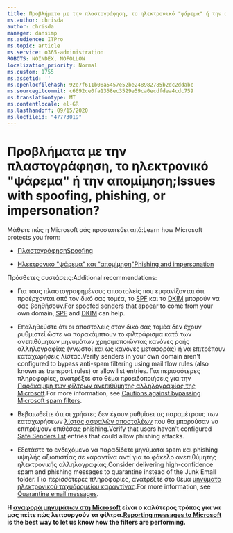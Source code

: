 ```yaml
---
title: Προβλήματα με την πλαστογράφηση, το ηλεκτρονικό "ψάρεμα" ή την απομίμηση;
ms.author: chrisda
author: chrisda
manager: dansimp
ms.audience: ITPro
ms.topic: article
ms.service: o365-administration
ROBOTS: NOINDEX, NOFOLLOW
localization_priority: Normal
ms.custom: 1755
ms.assetid: ''
ms.openlocfilehash: 92e7f611b08a5457e52be248982785b2dc2ddabc
ms.sourcegitcommit: c6692ce0fa1358ec3529e59ca0ecdfdea4cdc759
ms.translationtype: MT
ms.contentlocale: el-GR
ms.lasthandoff: 09/15/2020
ms.locfileid: "47773019"
---
```

# <a name="issues-with-spoofing-phishing-or-impersonation"></a><span data-ttu-id="ab420-102">Προβλήματα με την πλαστογράφηση, το ηλεκτρονικό "ψάρεμα" ή την απομίμηση;</span><span class="sxs-lookup"><span data-stu-id="ab420-102">Issues with spoofing, phishing, or impersonation?</span></span>

<span data-ttu-id="ab420-103">Μάθετε πώς η Microsoft σάς προστατεύει από:</span><span class="sxs-lookup"><span data-stu-id="ab420-103">Learn how Microsoft protects you from:</span></span>

- [<span data-ttu-id="ab420-104">Πλαστογράφηση</span><span class="sxs-lookup"><span data-stu-id="ab420-104">Spoofing</span></span>](https://docs.microsoft.com/microsoft-365/security/office-365-security/anti-spoofing-protection)

- [<span data-ttu-id="ab420-105">Ηλεκτρονικό "ψάρεμα" και "απομίμηση"</span><span class="sxs-lookup"><span data-stu-id="ab420-105">Phishing and impersonation</span></span>](https://docs.microsoft.com/microsoft-365/security/office-365-security/atp-anti-phishing)

<span data-ttu-id="ab420-106">Πρόσθετες συστάσεις:</span><span class="sxs-lookup"><span data-stu-id="ab420-106">Additional recommendations:</span></span>

- <span data-ttu-id="ab420-107">Για τους πλαστογραφημένους αποστολείς που εμφανίζονται ότι προέρχονται από τον δικό σας τομέα, το [SPF](https://docs.microsoft.com/microsoft-365/security/office-365-security/set-up-spf-in-office-365-to-help-prevent-spoofing) και το [DKIM](https://docs.microsoft.com/microsoft-365/security/office-365-security/use-dkim-to-validate-outbound-email) μπορούν να σας βοηθήσουν.</span><span class="sxs-lookup"><span data-stu-id="ab420-107">For spoofed senders that appear to come from your own domain, [SPF](https://docs.microsoft.com/microsoft-365/security/office-365-security/set-up-spf-in-office-365-to-help-prevent-spoofing) and [DKIM](https://docs.microsoft.com/microsoft-365/security/office-365-security/use-dkim-to-validate-outbound-email) can help.</span></span>

- <span data-ttu-id="ab420-108">Επαληθεύστε ότι οι αποστολείς στον δικό σας τομέα δεν έχουν ρυθμιστεί ώστε να παρακάμπτουν το φιλτράρισμα κατά των ανεπιθύμητων μηνυμάτων χρησιμοποιώντας κανόνες ροής αλληλογραφίας (γνωστοί και ως κανόνες μεταφοράς) ή να επιτρέπουν καταχωρήσεις λίστας.</span><span class="sxs-lookup"><span data-stu-id="ab420-108">Verify senders in your own domain aren't configured to bypass anti-spam filtering using mail flow rules (also known as transport rules) or allow list entries.</span></span> <span data-ttu-id="ab420-109">Για περισσότερες πληροφορίες, ανατρέξτε στο θέμα προειδοποιήσεις για την [Παράκαμψη των φίλτρων ανεπιθύμητης αλληλογραφίας της Microsoft](https://docs.microsoft.com/exchange/troubleshoot/antispam/cautions-against-bypassing-spam-filters).</span><span class="sxs-lookup"><span data-stu-id="ab420-109">For more information, see [Cautions against bypassing Microsoft spam filters](https://docs.microsoft.com/exchange/troubleshoot/antispam/cautions-against-bypassing-spam-filters).</span></span>

- <span data-ttu-id="ab420-110">Βεβαιωθείτε ότι οι χρήστες δεν έχουν ρυθμίσει τις παραμέτρους των καταχωρήσεων [λίστας ασφαλών αποστολέων](https://support.office.com/article/BE1BAEA0-BEAB-4A30-B968-9004332336CE) που θα μπορούσαν να επιτρέψουν επιθέσεις phishing.</span><span class="sxs-lookup"><span data-stu-id="ab420-110">Verify that users haven't configured [Safe Senders list](https://support.office.com/article/BE1BAEA0-BEAB-4A30-B968-9004332336CE) entries that could allow phishing attacks.</span></span>

- <span data-ttu-id="ab420-111">Εξετάστε το ενδεχόμενο να παραδίδετε μηνύματα spam και phishing υψηλής αξιοπιστίας σε καραντίνα αντί για το φάκελο ανεπιθύμητης ηλεκτρονικής αλληλογραφίας.</span><span class="sxs-lookup"><span data-stu-id="ab420-111">Consider delivering high-confidence spam and phishing messages to quarantine instead of the Junk Email folder.</span></span> <span data-ttu-id="ab420-112">Για περισσότερες πληροφορίες, ανατρέξτε στο θέμα [μηνύματα ηλεκτρονικού ταχυδρομείου καραντίνας](https://docs.microsoft.com/microsoft-365/security/office-365-security/quarantine-email-messages).</span><span class="sxs-lookup"><span data-stu-id="ab420-112">For more information, see [Quarantine email messages](https://docs.microsoft.com/microsoft-365/security/office-365-security/quarantine-email-messages).</span></span>

<span data-ttu-id="ab420-113">**Η [αναφορά μηνυμάτων στη Microsoft](https://support.office.com/article/b5caa9f1-cdf3-4443-af8c-ff724ea719d2) είναι ο καλύτερος τρόπος για να μας πείτε πώς λειτουργούν τα φίλτρα.**</span><span class="sxs-lookup"><span data-stu-id="ab420-113">**[Reporting messages to Microsoft](https://support.office.com/article/b5caa9f1-cdf3-4443-af8c-ff724ea719d2) is the best way to let us know how the filters are performing.**</span></span>
